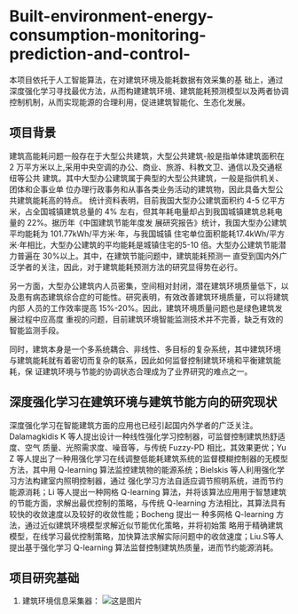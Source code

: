 # Built-environment-energy-consumption-monitoring-prediction-and-control-
本项目依托于人工智能算法，在对建筑环境及能耗数据有效采集的基 础上，通过深度强化学习寻找最优方法，从而构建建筑环境、建筑能耗预测模型以及两者协调控制机制，从而实现能源的合理利用，促进建筑智能化、生态化发展。

## 项目背景
建筑高能耗问题一般存在于大型公共建筑，大型公共建筑-般是指单体建筑面积在 2 万平方米以上,采用中央空调的办公、商业、旅游、科教文卫、通信以及交通枢纽等公共 建筑。其中大型办公建筑属于典型的大型公共建筑，一般是指供机关、团体和企事业单 位办理行政事务和从事各类业务活动的建筑物，因此具备大型公共建筑能耗高的特点。 统计资料表明，目前我国大型办公建筑面积约 4-5 亿平方米，占全国城镇建筑总量的 4% 左右，但其年耗电量却占到我国城镇建筑总耗电量的 22%。据历年《中国建筑节能年度发 展研究报告》统计，我国大型办公建筑平均能耗为 101.77kWh/平方米·年，与我国城镇 住宅单位面积能耗17.4kWh/平方米·年相比，大型办公建筑的平均能耗是城镇住宅的5-10 倍。大型办公建筑节能潜力普遍在 30%以上。其中，在建筑节能问题中，建筑能耗预测一 直受到国内外广泛学者的关注，因此，对于建筑能耗预测方法的研究显得势在必行。

另一方面，大型办公建筑内人员密集，空间相对封闭，潜在建筑环境质量低下，以 及患有病态建筑综合症的可能性。研究表明，有效改善建筑环境质量，可以将建筑内部 人员的工作效率提高 15%-20%。因此，建筑环境质量问题也是绿色建筑发展过程中应高度 重视的问题，目前建筑环境智能监测技术并不完善，缺乏有效的智能监测手段。

同时，建筑本身是一个多系统耦合、非线性、多目标的复杂系统，其中建筑环境 与建筑能耗就有着密切而复杂的联系，因此如何监督控制建筑环境和平衡建筑能耗，保 证建筑环境与节能的协调状态合理成为了业界研究的难点之一。


## 深度强化学习在建筑环境与建筑节能方向的研究现状
深度强化学习在智能建筑方面的应用也已经引起国内外学者的广泛关注。Dalamagkidis K 等人提出设计一种线性强化学习控制器，可监督控制建筑热舒适度、空气 质量、光照需求度、噪音等，与传统 Fuzzy-PD 相比，其效果更优；Yu Z 等人提出了一种用强化学习在线调整低能耗建筑系统的监督模糊控制器的无模型方法，其中用 Q-learning 算法监控建筑物的能源系统；Bielskis 等人利用强化学习方法构建室内照明控制器，通过 强化学习方法自适应调节照明系统，进而节约能源消耗；Li 等人提出一种网格 Q-learning 算法，并将该算法应用用于智慧建筑的节能方面，求解出最优控制的策略，与传统 Q-learning 方法相比，其算法具有较快的收敛速度以及较好的收敛性能；Bocheng 提出一 种多网格 Q-learning 方法，通过近似建筑环境模型求解近似节能优化策略，并将初始策 略用于精确建筑模型，在线学习最优控制策略，加快算法求解实际问题中的收敛速度；Liu.S等人提出基于强化学习 Q-learning 算法监督控制建筑热质量，进而节约能源消耗。

## 项目研究基础
1) 建筑环境信息采集器：
![这是图片](/images/采集器.jpg)
